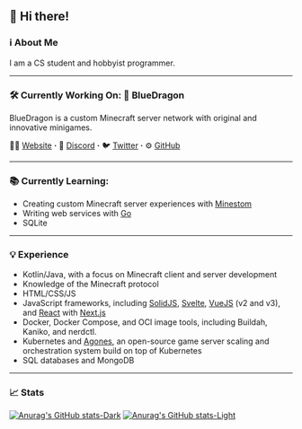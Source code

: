 ## 👋 Hi there! 
### ℹ About Me
I am a CS student and hobbyist programmer.

---

### 🛠 Currently Working On: 🐲 BlueDragon
BlueDragon is a custom Minecraft server network with original and innovative minigames.

👨‍💻 [Website](https://bluedragonmc.com) **·**
💬 [Discord](https://bluedragonmc.com/discord) **·**
🐦 [Twitter](https://bluedragonmc.com/twitter) **·**
⚙ [GitHub](https://bluedragonmc.com/github)

---

### 📚 Currently Learning:
- Creating custom Minecraft server experiences with [Minestom](https://minestom.net/)
- Writing web services with [Go](https://go.dev/)
- SQLite

---

### 💡 Experience
- Kotlin/Java, with a focus on Minecraft client and server development
- Knowledge of the Minecraft protocol
- HTML/CSS/JS
- JavaScript frameworks, including [SolidJS](https://www.solidjs.com/), [Svelte](https://svelte.dev/), [VueJS](https://vuejs.org/) (v2 and v3), and [React](https://reactjs.org/) with [Next.js](https://nextjs.org/)
- Docker, Docker Compose, and OCI image tools, including Buildah, Kaniko, and nerdctl.
- Kubernetes and [Agones](https://agones.dev), an open-source game server scaling and orchestration system build on top of Kubernetes
- SQL databases and MongoDB

---

### 📈 Stats
[![Anurag's GitHub stats-Dark](https://github-readme-stats-lemon-beta.vercel.app/api?username=fluxcapacitor2&show_icons=true&theme=dark#gh-dark-mode-only)](https://github.com/anuraghazra/github-readme-stats#gh-dark-mode-only)
[![Anurag's GitHub stats-Light](https://github-readme-stats-lemon-beta.vercel.app/api?username=fluxcapacitor2&show_icons=true&theme=default#gh-light-mode-only)](https://github.com/anuraghazra/github-readme-stats#gh-light-mode-only)
